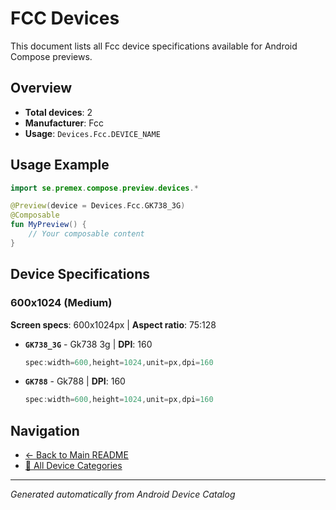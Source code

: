 # FCC Devices

This document lists all Fcc device specifications available for Android Compose previews.

## Overview

- **Total devices**: 2
- **Manufacturer**: Fcc
- **Usage**: `Devices.Fcc.DEVICE_NAME`

## Usage Example

```kotlin
import se.premex.compose.preview.devices.*

@Preview(device = Devices.Fcc.GK738_3G)
@Composable
fun MyPreview() {
    // Your composable content
}
```

## Device Specifications

### 600x1024 (Medium)

**Screen specs**: 600x1024px | **Aspect ratio**: 75:128

- **`GK738_3G`** - Gk738 3g | **DPI**: 160
  ```kotlin
  spec:width=600,height=1024,unit=px,dpi=160
  ```

- **`GK788`** - Gk788 | **DPI**: 160
  ```kotlin
  spec:width=600,height=1024,unit=px,dpi=160
  ```

## Navigation

- [← Back to Main README](../../README.md)
- [📱 All Device Categories](../README.md)

---
*Generated automatically from Android Device Catalog*
